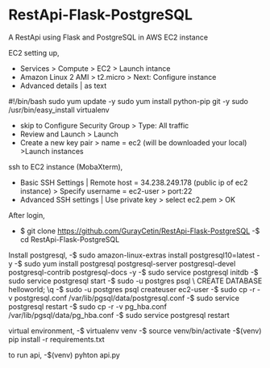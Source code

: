 # RestApi-Flask-PostgreSQL
A RestApi using Flask and PostgreSQL in AWS EC2 instance

EC2 setting up,
- Services > Compute > EC2 > Launch intance
- Amazon Linux 2 AMI > t2.micro > Next: Configure instance 
- Advanced details | as text 

#!/bin/bash 
sudo yum update -y
sudo yum install python-pip git -y
sudo /usr/bin/easy_install virtualenv

- skip to Configure Security Group > Type: All traffic
- Review and Launch > Launch
- Create a new key pair > name = ec2 (will be downloaded your local) >Launch instances

ssh to EC2 instance (MobaXterm),
- Basic SSH Settings | Remote host = 34.238.249.178 (public ip of ec2 instance) > Specify username = ec2-user > port:22
- Advanced SSH settings | Use private key > select ec2.pem > OK

After login,
- $ git clone https://github.com/GurayCetin/RestApi-Flask-PostgreSQL
-$ cd RestApi-Flask-PostgreSQL

Install postgresql,
-$ sudo amazon-linux-extras install postgresql10=latest -y
-$ sudo yum install postgresql postgresql-server postgresql-devel postgresql-contrib postgresql-docs -y
-$ sudo service postgresql initdb 
-$ sudo service postgresql start
-$ sudo -u postgres psql 
\ CREATE DATABASE helloworld;
\q
-$ sudo -u postgres psql createuser ec2-user
-$ sudo cp -r -v postgresql.conf /var/lib/pgsql/data/postgresql.conf
-$ sudo service postgresql restart
-$ sudo cp -r -v pg_hba.conf /var/lib/pgsql/data/pg_hba.conf
-$ sudo service postgresql restart

virtual environment,
-$ virtualenv venv
-$ source venv/bin/activate
-$(venv) pip install -r requirements.txt

to run api,
-$(venv) pyhton api.py


